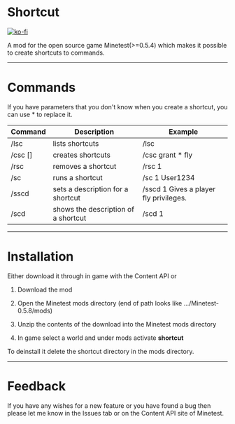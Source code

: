 # Shortcut

[![ko-fi](https://ko-fi.com/img/githubbutton_sm.svg)](https://ko-fi.com/Q5Q67BE9Y)

A mod for the open source game Minetest(>=0.5.4) which makes it possible to create shortcuts to commands.

___

# Commands

If you have parameters that you don't know when you create a shortcut, you can use * to replace it.

| Command                        | Description                         | Example                                |
| ------------------------------ | ----------------------------------- | -------------------------------------- |
| /lsc                           | lists shortcuts                     | /lsc                                   |
| /csc <command name> [<params>] | creates shortcuts                   | /csc grant * fly                       |
| /rsc <number>                  | removes a shortcut                  | /rsc 1                                 |
| /sc <number>                   | runs a shortcut                     | /sc 1 User1234                         |
| /sscd <number> <description>   | sets a description for a shortcut   | /sscd 1 Gives a player fly privileges. |
| /scd <number>                  | shows the description of a shortcut | /scd 1                                 |

___

# Installation

Either download it through in game with the Content API or

1. Download the mod

2. Open the Minetest mods directory (end of path looks like .../Minetest-0.5.8/mods)

3. Unzip the contents of the download into the Minetest mods directory

4. In game select a world and under mods activate **shortcut**

To deinstall it delete the shortcut directory in the mods directory.

___

# Feedback

If you have any wishes for a new feature or you have found a bug then please let me know in the Issues tab or on the Content API site of Minetest.
